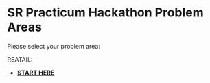 # SR Practicum Hackathon Problem Areas

Please select your problem area:

REATAIL:

* [**START HERE**](https://github.com/SRpracticum/SR-Practicum-2018/tree/master/DATASETS)
